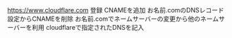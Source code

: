https://www.cloudflare.com
登録
CNAMEを追加
お名前.comのDNSレコード設定からCNAMEを削除
お名前.comでネームサーバーの変更から他のネームサーバーを利用
cloudflareで指定されたDNSを記入
